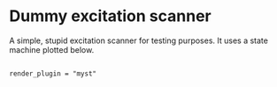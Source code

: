 # Dummy excitation scanner

A simple, stupid excitation scanner for testing purposes. It uses a state machine plotted below.

```{statemachine} qudi.hardware.dummy.excitation_scanner_dummy.ExcitationScannerDummy
```

```{autodoc2-object} qudi.hardware.dummy.excitation_scanner_dummy.ExcitationScannerDummy
render_plugin = "myst"
```
